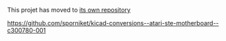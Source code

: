This projet has moved to [its own repository](https://github.com/sporniket/kicad-conversions--atari-ste-motherboard--c300780-001)

https://github.com/sporniket/kicad-conversions--atari-ste-motherboard--c300780-001
